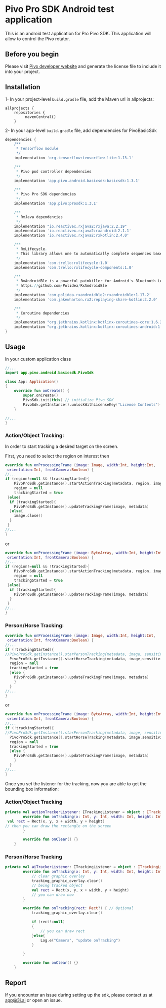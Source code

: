 # Pivo Pro SDK Android test application

This is an android test application for Pro Pivo SDK. This application will allow to control the Pivo rotator.

## Before you begin

Please visit [Pivo developer website](https://developer.pivo.app/) and generate the license file to include it into your project. 

## Installation

1- In your project-level `build.gradle` file, add the Maven url in allprojects:
```
allprojects {
    repositories {
         mavenCentral()
    }
```
2- In your app-level `build.gradle` file, add dependencies for PivoBasicSdk

```groovy
dependencies {
    /**
     * Tensorflow module
     */
    implementation 'org.tensorflow:tensorflow-lite:1.13.1'

    /**
     * Pivo pod controller dependencies
     */
    implementation 'app.pivo.android.basicsdk:basicsdk:1.3.1'

    /**
     * Pivo Pro SDK dependencies
     */
    implementation 'app.pivo:prosdk:1.3.1'

    /**
     * RxJava dependencies
     */
    implementation "io.reactivex.rxjava2:rxjava:2.2.19"
    implementation 'io.reactivex.rxjava2:rxandroid:2.1.1'
    implementation 'io.reactivex.rxjava2:rxkotlin:2.4.0'

    /**
     * RxLifecycle.
     * This library allows one to automatically complete sequences based on a second lifecycle stream.
     */
    implementation 'com.trello:rxlifecycle:1.0'
    implementation 'com.trello:rxlifecycle-components:1.0'

    /**
     * RxAndroidBle is a powerful painkiller for Android's Bluetooth Low Energy headaches
     * https://github.com/Polidea/RxAndroidBle
     */
    implementation 'com.polidea.rxandroidble2:rxandroidble:1.17.2'
    implementation 'com.jakewharton.rx2:replaying-share-kotlin:2.2.0'

    /**
     * Coroutine dependencies
     */
    implementation "org.jetbrains.kotlinx:kotlinx-coroutines-core:1.6.2"
    implementation "org.jetbrains.kotlinx:kotlinx-coroutines-android:1.6.2"
}
```

## Usage

In your custom application class

```kotlin
//...
import app.pivo.android.basicsdk.PivoSdk

class App: Application()
{
    override fun onCreate() {
        super.onCreate()
        PivoSdk.init(this) // initialize Pivo SDK
        PivoSdk.getInstance().unlockWithLicenseKey("License Contents")
    }

//...
}
```
### Action/Object Tracking:

In order to start tracking a desired target on the screen.

First, you need to select the region on interest then
```kotlin
override fun onProcessingFrame (image: Image, width:Int, height:Int,
 orientation:Int, frontCamera:Boolean) {
//...
if (region!=null && !trackingStarted){
    PivoProSdk.getInstance().startActionTracking(metadata, region, image, sensitivity, actionTrackerListener)
    region = null
    trackingStarted = true
 }else{
  if (trackingStarted){
    PivoProSdk.getInstance().updateTrackingFrame(image, metadata)
  }else{
    image.close()
  }
 }
//...
}
```
or
```kotlin
override fun onProcessingFrame (image: ByteArray, width:Int, height:Int,
 orientation:Int, frontCamera:Boolean) {
//...
if (region!=null && !trackingStarted){
    PivoProSdk.getInstance().startActionTracking(metadata, region, image, sensitivity, actionTrackerListener)
    region = null
    trackingStarted = true
 }else{
  if (trackingStarted){
    PivoProSdk.getInstance().updateTrackingFrame(image, metadata)
  }
 }
//...
}
```

### Person/Horse Tracking:

```kotlin
override fun onProcessingFrame (image: Image, width:Int, height:Int,
 orientation:Int, frontCamera:Boolean) {
//...
if (!trackingStarted){
//PivoProSdk.getInstance().starPersonTracking(metadata, image, sensitivity , aiTrackerListener) // For person tracking
  PivoProSdk.getInstance().startHorseTracking(metadata, image,sensitivity, aiTrackerListener) // For horse tracking
  region = null
  trackingStarted = true
  }else {
    PivoProSdk.getInstance().updateTrackingFrame(image, metadata)
    }
  }
//...
}
```
or 

```kotlin
override fun onProcessingFrame (image: ByteArray, width:Int, height:Int,
 orientation:Int, frontCamera:Boolean) {
//...
if (!trackingStarted){
//PivoProSdk.getInstance().starPersonTracking(metadata, image, sensitivity , aiTrackerListener) // For person tracking
  PivoProSdk.getInstance().startHorseTracking(metadata, image,sensitivity, aiTrackerListener) // For horse tracking
  region = null
  trackingStarted = true
  }else {
    PivoProSdk.getInstance().updateTrackingFrame(image, metadata)
    }
  }
//...
}
```
Once you set the listener for the tracking, now you are able to get the bounding box information:

### Action/Object Tracking

```kotlin
private val actionTrackerListener: ITrackingListener = object : ITrackingListener {
        override fun onTracking(x: Int, y: Int, width: Int, height: Int, frameWidth: Int, frameHeight: Int) {
 val rect = Rect(x, y, x + width, y + height)
// then you can draw the rectangle on the screen
        }

        override fun onClear() {}
    }
```

### Person/Horse Tracking

```kotlin
private val aiTrackerListener: ITrackingListener = object : ITrackingListener {
        override fun onTracking(x: Int, y: Int, width: Int, height: Int, frameWidth: Int, frameHeight: Int) {
            // clear graphic overlay
            tracking_graphic_overlay.clear()
            // being tracked object
            val rect = Rect(x, y, x + width, y + height)
            // you can draw now
        }

        override fun onTracking(rect: Rect?) { // Optional
            tracking_graphic_overlay.clear()

            if (rect!=null)
            {
                // you can draw rect
            }else{
                Log.e("Camera", "update onTracking")
            }

        }

        override fun onClear() {}
    }
```

## Report
If you encounter an issue during setting up the sdk, please contact us at app@3i.ai or open an issue.
